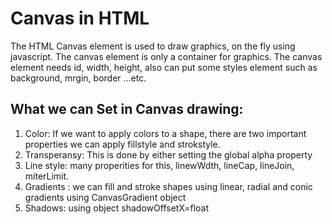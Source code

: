# Canvas in HTML
The HTML Canvas element is used to draw graphics, on the fly using javascript. The canvas element is only a container for graphics. The canvas element needs id, width, height, also can put some styles element such as background, mrgin, border …etc.


## What we can Set in Canvas drawing:

1.	Color: If we want to apply colors to a shape, there are two important properties we can  apply fillstyle and strokstyle.
2.	Transperansy: This is done by either setting the global alpha  property
3.	Line style: many properities for this, linewWdth,  lineCap,  lineJoin, miterLimit.
4.	Gradients : we can fill and stroke shapes using linear, radial and conic gradients using CanvasGradient object
5.	Shadows:  using object shadowOffsetX=float

